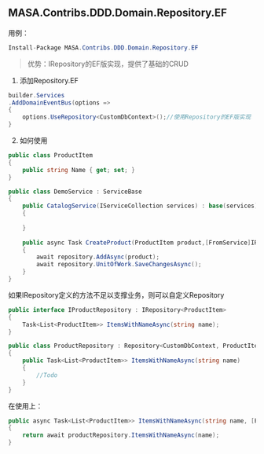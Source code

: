 ## MASA.Contribs.DDD.Domain.Repository.EF

用例：

```c#
Install-Package MASA.Contribs.DDD.Domain.Repository.EF
```

> 优势：IRepository的EF版实现，提供了基础的CRUD

1. 添加Repository.EF

```c#
builder.Services
.AddDomainEventBus(options =>
{
	options.UseRepository<CustomDbContext>();//使用Repository的EF版实现
}
```

2. 如何使用

```C#
public class ProductItem
{
    public string Name { get; set; }
}

public class DemoService : ServiceBase
{
    public CatalogService(IServiceCollection services) : base(services)
    {
            
    }
    
    public async Task CreateProduct(ProductItem product,[FromService]IRepository<Aggregate.Payment> repository)
    {
        await repository.AddAsync(product);
        await repository.UnitOfWork.SaveChangesAsync();
    }
}
```

如果IRepository定义的方法不足以支撑业务，则可以自定义Repository

```C#
public interface IProductRepository : IRepository<ProductItem>
{
    Task<List<ProductItem>> ItemsWithNameAsync(string name);
}

public class ProductRepository : Repository<CustomDbContext, ProductItem>, IProductRepository
{
	public Task<List<ProductItem>> ItemsWithNameAsync(string name)
    {
        //Todo
    }
}
```

在使用上：

```C#
public async Task<List<ProductItem>> ItemsWithNameAsync(string name, [FromService] IProductRepository productRepository)
{
    return await productRepository.ItemsWithNameAsync(name);
}
```

